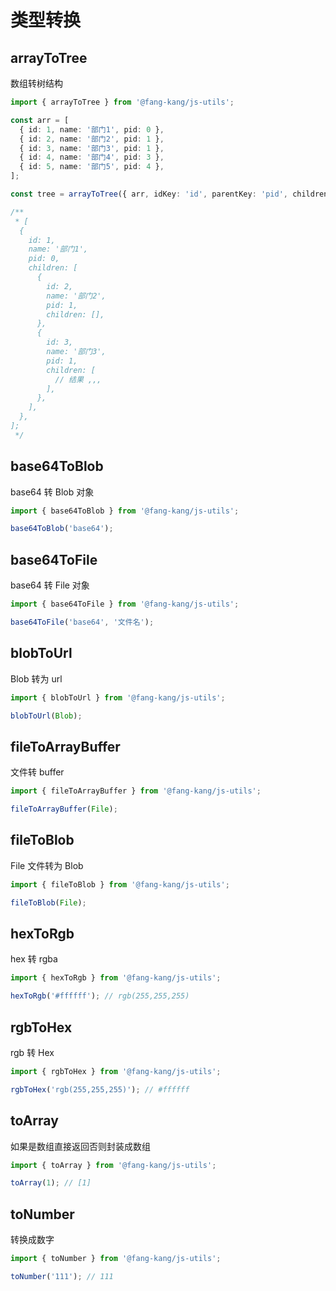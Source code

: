 # 类型转换

## arrayToTree

数组转树结构

```typescript
import { arrayToTree } from '@fang-kang/js-utils';

const arr = [
  { id: 1, name: '部门1', pid: 0 },
  { id: 2, name: '部门2', pid: 1 },
  { id: 3, name: '部门3', pid: 1 },
  { id: 4, name: '部门4', pid: 3 },
  { id: 5, name: '部门5', pid: 4 },
];

const tree = arrayToTree({ arr, idKey: 'id', parentKey: 'pid', childrenKey: 'children', rootId: 0 });

/**
 * [
  {
    id: 1,
    name: '部门1',
    pid: 0,
    children: [
      {
        id: 2,
        name: '部门2',
        pid: 1,
        children: [],
      },
      {
        id: 3,
        name: '部门3',
        pid: 1,
        children: [
          // 结果 ,,,
        ],
      },
    ],
  },
];
 */
```

## base64ToBlob

base64 转 Blob 对象

```typescript
import { base64ToBlob } from '@fang-kang/js-utils';

base64ToBlob('base64');
```

## base64ToFile

base64 转 File 对象

```typescript
import { base64ToFile } from '@fang-kang/js-utils';

base64ToFile('base64', '文件名');
```

## blobToUrl

Blob 转为 url

```typescript
import { blobToUrl } from '@fang-kang/js-utils';

blobToUrl(Blob);
```

## fileToArrayBuffer

文件转 buffer

```typescript
import { fileToArrayBuffer } from '@fang-kang/js-utils';

fileToArrayBuffer(File);
```

## fileToBlob

File 文件转为 Blob

```typescript
import { fileToBlob } from '@fang-kang/js-utils';

fileToBlob(File);
```

## hexToRgb

hex 转 rgba

```typescript
import { hexToRgb } from '@fang-kang/js-utils';

hexToRgb('#ffffff'); // rgb(255,255,255)
```

## rgbToHex

rgb 转 Hex

```typescript
import { rgbToHex } from '@fang-kang/js-utils';

rgbToHex('rgb(255,255,255)'); // #ffffff
```

## toArray

如果是数组直接返回否则封装成数组

```typescript
import { toArray } from '@fang-kang/js-utils';

toArray(1); // [1]
```

## toNumber

转换成数字

```typescript
import { toNumber } from '@fang-kang/js-utils';

toNumber('111'); // 111
```
